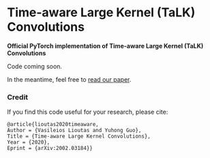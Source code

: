 # Time-aware Large Kernel (TaLK) Convolutions
**Official PyTorch implementation of Time-aware Large Kernel (TaLK) Convolutions**

Code coming soon.

In the meantime, feel free to [read our paper](https://arxiv.org/abs/2002.03184).

### Credit
If you find this code useful for your research, please cite:

```
@article{lioutas2020timeaware,
Author = {Vasileios Lioutas and Yuhong Guo},
Title = {Time-aware Large Kernel Convolutions},
Year = {2020},
Eprint = {arXiv:2002.03184}}
```
